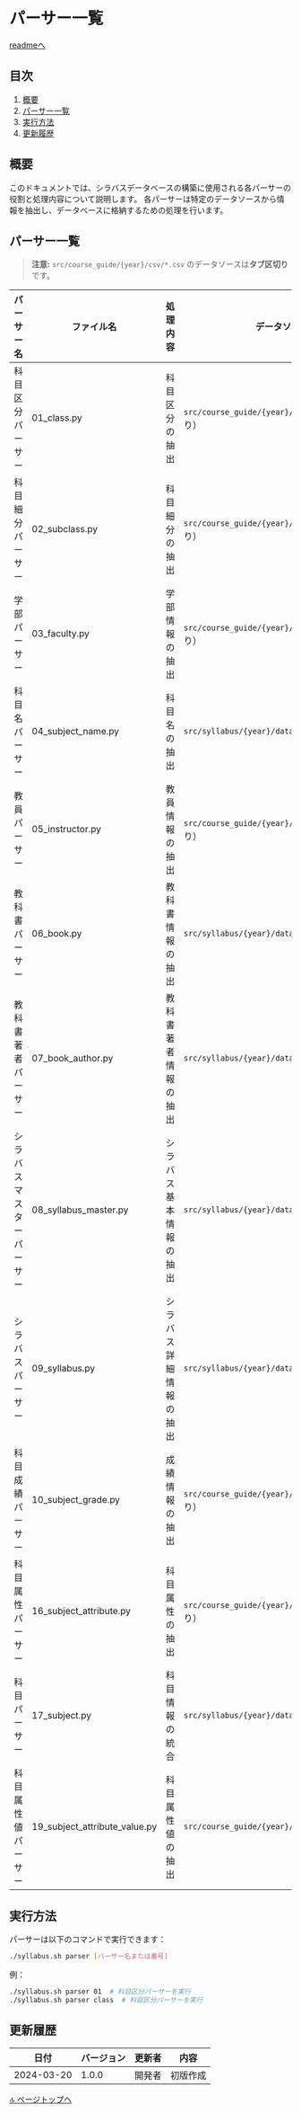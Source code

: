 # パーサー一覧

[readmeへ](../../README.md)

## 目次
1. [概要](#概要)
2. [パーサー一覧](#パーサー一覧)
3. [実行方法](#実行方法)
4. [更新履歴](#更新履歴)

## 概要

このドキュメントでは、シラバスデータベースの構築に使用される各パーサーの役割と処理内容について説明します。
各パーサーは特定のデータソースから情報を抽出し、データベースに格納するための処理を行います。

## パーサー一覧

> **注意:** `src/course_guide/{year}/csv/*.csv` のデータソースは**タブ区切り**です。

| パーサー名 | ファイル名 | 処理内容 | データソース |
|------------|------------|----------|--------------|
| 科目区分パーサー | 01_class.py | 科目区分の抽出 | `src/course_guide/{year}/csv/*.csv`（タブ区切り） |
| 科目細分パーサー | 02_subclass.py | 科目細分の抽出 | `src/course_guide/{year}/csv/*.csv`（タブ区切り） |
| 学部パーサー | 03_faculty.py | 学部情報の抽出 | `src/course_guide/{year}/csv/*.csv`（タブ区切り） |
| 科目名パーサー | 04_subject_name.py | 科目名の抽出 | `src/syllabus/{year}/data/syllabus_{year}.db` |
| 教員パーサー | 05_instructor.py | 教員情報の抽出 | `src/course_guide/{year}/csv/*.csv`（タブ区切り） |
| 教科書パーサー | 06_book.py | 教科書情報の抽出 | `src/syllabus/{year}/data/syllabus_{year}.db` |
| 教科書著者パーサー | 07_book_author.py | 教科書著者情報の抽出 | `src/syllabus/{year}/data/syllabus_{year}.db` |
| シラバスマスターパーサー | 08_syllabus_master.py | シラバス基本情報の抽出 | `src/syllabus/{year}/data/syllabus_{year}.db` |
| シラバスパーサー | 09_syllabus.py | シラバス詳細情報の抽出 | `src/syllabus/{year}/data/syllabus_{year}.db` |
| 科目成績パーサー | 10_subject_grade.py | 成績情報の抽出 | `src/course_guide/{year}/csv/*.csv`（タブ区切り） |
| 科目属性パーサー | 16_subject_attribute.py | 科目属性の抽出 | `src/course_guide/{year}/csv/*.csv`（タブ区切り） |
| 科目パーサー | 17_subject.py | 科目情報の統合 | `src/syllabus/{year}/data/syllabus_{year}.db` |
| 科目属性値パーサー | 19_subject_attribute_value.py | 科目属性値の抽出 | `src/course_guide/{year}/csv/*.csv` |

## 実行方法

パーサーは以下のコマンドで実行できます：

```bash
./syllabus.sh parser [パーサー名または番号]
```

例：
```bash
./syllabus.sh parser 01  # 科目区分パーサーを実行
./syllabus.sh parser class  # 科目区分パーサーを実行
```

## 更新履歴

| 日付 | バージョン | 更新者 | 内容 |
|------|------------|--------|------|
| 2024-03-20 | 1.0.0 | 開発者 | 初版作成 |

[🔝 ページトップへ](#パーサー一覧) 
